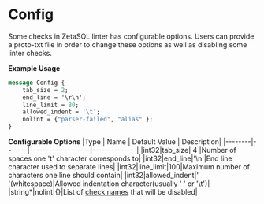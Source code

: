 # Config
Some checks in ZetaSQL linter has configurable options. Users can provide a proto-txt file in order to change these options as well as disabling some linter checks.

**Example Usage**
```protobuf
message Config {
	tab_size = 2;
	end_line = '\r\n';
	line_limit = 80;
	allowed_indent = '\t';
	nolint = {"parser-failed", "alias" };
}
```
**Configurable Options**
|Type | Name | Default Value | Description|
|--------|-------|-------------------|--------------|
|int32|tab_size| 4 |Number of spaces one 't' character corresponds to|
|int32|end_line|'\n'|End line character used to separate lines|
|int32|line_limit|100|Maximum number of characters one line should contain|
|int32|allowed_indent|' '(whitespace)|Allowed indentation character(usually ' ' or '\t')|
|string*|nolint|{}|List of [check names](https://github.com/googleinterns/zetasql-lint/blob/proto/docs/checks.md) that will be disabled|
